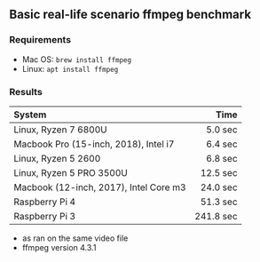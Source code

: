 ## Basic real-life scenario ffmpeg benchmark

### Requirements

* Mac OS: `brew install ffmpeg`  
* Linux: `apt install ffmpeg`

### Results

| System | Time |
| :--- | ---: |
| Linux, Ryzen 7 6800U | 5.0 sec |
| Macbook Pro (15-inch, 2018), Intel i7 | 6.4 sec |
| Linux, Ryzen 5 2600 | 6.8 sec |
| Linux, Ryzen 5 PRO 3500U | 12.5 sec |
| Macbook (12-inch, 2017), Intel Core m3 | 24.0 sec |
| Raspberry Pi 4 | 51.3 sec |
| Raspberry Pi 3 | 241.8 sec |

* as ran on the same video file
* ffmpeg version 4.3.1
